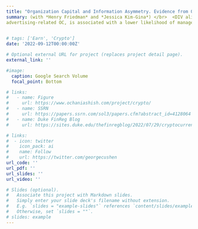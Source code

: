 ```yaml
---
title: "Organization Capital and Information Asymmetry. Evidence from OC Decomposition"
summary: (with *Henry Friedman* and *Jessica Kim-Gina*) </br>  <DIV align="justify"> We examine the relation between organization capital (OC) and information asymmetry manifested in insider trading profits. Risky payoffs from OC investments can create private information, but OC is also associated with management practices that lower agency problems. Empirically, we find that OC is positively associated with information asymmetry. Splitting the OC measure into advertising- and non-advertising-related components, we find that our results are mainly driven by non-advertising-related OC. Supporting construct validity, we map our input-based measures into output-based measures of intangible assets related to brands and human capital, captured in M&A transactions and ESG scores. Lastly, we find that OC, especially non-
advertising-related OC, is associated with a lower likelihood of management forecasts and lower readability of financial statements. Overall, we highlight OC as source of private information and contribute to the measurement of intangible assets by decomposing OC into brand and human capital related components. </DIV>
     

# tags: ['Earn', 'Crypto']
date: '2022-09-12T00:00:00Z'

# Optional external URL for project (replaces project detail page).
external_link: ''

#image: 
  caption: Google Search Volume
  focal_point: Bottom

# links:
#   - name: Figure
#     url: https://www.ochaniashish.com/project/crypto/
#   - name: SSRN
#     url: https://papers.ssrn.com/sol3/papers.cfm?abstract_id=4128064
#   - name: Duke FinReg Blog
#     url: https://sites.duke.edu/thefinregblog/2022/07/29/cryptocurrency-disruption-and-investor-reaction-to-earnings-announcements/

# links:
#  - icon: twitter
#    icon_pack: ai
#    name: Follow
#    url: https://twitter.com/georgecushen
url_code: ''
url_pdf: ''
url_slides: ''
url_video: ''

# Slides (optional).
#   Associate this project with Markdown slides.
#   Simply enter your slide deck's filename without extension.
#   E.g. `slides = "example-slides"` references `content/slides/example-slides.md`.
#   Otherwise, set `slides = ""`.
# slides: example
---
```

